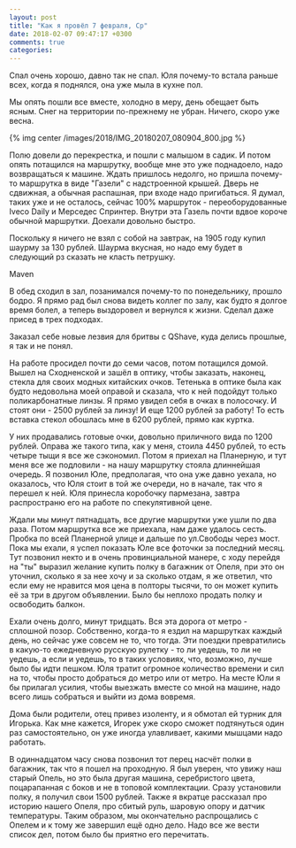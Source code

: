 ```yaml
---
layout: post
title: "Как я провёл 7 февраля, Ср"
date: 2018-02-07 09:47:17 +0300
comments: true
categories: 
---
```

Спал очень хорошо, давно так не спал. Юля почему-то встала раньше всех, когда я поднялся, она уже мыла в кухне пол.

Мы опять пошли все вместе, холодно в меру, день обещает быть ясным. Снег на территории по-прежнему не убран. Ничего, скоро уже весна.

{% img center /images/2018/IMG_20180207_080904_800.jpg %}

Полю довели до перекрестка, и пошли с малышом в садик. И потом опять потащился на маршрутку, вообще мне это уже поднадоело, надо возвращаться к машине. Ждать пришлось недолго, но пришла почему-то маршрутка в виде "Газели" с надстроенной крышей. Дверь не сдвижная, а обычная распашная, при входе надо пригибаться. Я думал, таких уже и не осталось, сейчас 100% маршруток - переоборудованные Iveco Daily и Мерседес Спринтер. Внутри эта Газель почти вдвое короче обычной маршрутки. Доехали довольно быстро.

Поскольку я ничего не взял с собой на завтрак, на 1905 году купил шаурму за 130 рублей. Шаурма вкусная, но надо ему будет в следующий рз сказать не класть петрушку.

Maven

В обед сходил в зал, позанимался почему-то по понедельнику, прошло бодро. Я прямо рад был снова видеть коллег по залу, как будто я долгое время болел, а теперь выздоровел и вернулся к жизни. Сделал даже присед в трех подходах.

Заказал себе новые лезвия для бритвы с QShave, куда делись прошлые, я так и не понял. 

На работе просидел почти до семи часов, потом потащился домой. Вышел на Сходненской и зашёл в оптику, чтобы заказать, наконец, стекла для своих модных китайских очков. Тетенька в оптике была как будто недовольна моей оправой и сказала, что к ней подойдут только поликарбонатные линзы. Я прямо увидел себя в очках в полосочку. И стоят они - 2500 рублей за линзу! И еще 1200 рублей за работу! То есть вставка стекол обошлась мне в 6200 рублей, прямо как куртка.

У них продавались готовые очки, довольно приличного вида по 1200 рублей. Оправа же такого типа, как у меня, стоила 4450 рублей, то есть четыре тыщи я все же сэкономил. Потом я приехал на Планерную, и тут меня все же подловили - на нашу маршрутку стояла длиннейшая очередь. Я позвонил Юле, предполагая, что она уже давно уехала, но оказалось, что Юля стоит в той же очереди, но в начале, так что я перешел к ней. Юля принесла коробочку пармезана, завтра распространю его на работе по спекулятивной цене. 

Ждали мы минут пятнадцать, все другие маршрутки уже ушли по два раза. Потом маршрутка все же приехала, нам даже удалось сесть. Пробка по всей Планерной улице и дальше по ул.Свободы через мост. Пока мы ехали, я успел показать Юле все фоточки за последний месяц. Тут позвонил некто и в очень провинциальной манере, с ходу перейдя на "ты" выразил желание купить полку в багажник от Опеля, при это он уточнил, сколько я за нее хочу и за сколько отдам, я же ответил, что если ему не нравится моя цена в полторы тысячи, то он может купить её за три в другом объявлении. Было бы неплохо продать полку и освободить балкон.

Ехали очень долго, минут тридцать. Вся эта дорога от метро - сплошной позор. Собственно, когда-то я ездил на маршрутках каждый день, но сейчас уже совсем не то, что тогда. Эти поездки превратились в какую-то ежедневную русскую рулетку - то ли уедешь, то ли не уедешь, а если и уедешь, то в таких условиях, что, возможно, лучше было бы идти пешком. Юля тратит огромное количество времени и сил на то, чтобы просто добраться до метро или от метро. На месте Юли я бы прилагал усилия, чтобы выезжать вместе со мной на машине, надо всего лишь собраться и выйти из дома вовремя.

Дома были родители, отец привез изоленту, и я обмотал ей турник для Игорька. Как мне кажется, Игорек уже скоро сможет подтянуться один раз самостоятельно, он уже иногда улавливает, какими мышцами надо работать.

В одиннадцатом часу снова позвонил тот перец насчёт полки в багажник, так что я пошел на проходную. Я был уверен, что увижу наш старый Опель, но это была другая машина, серебристого цвета, поцарапанная с боков и не в топовой комплектации. Сразу установили полку, я получил свои 1500 рублей. Также я вкратце рассказал про историю нашего Опеля, про сбитый руль, шаровую опору и датчик температуры. Таким образом, мы окончательно распрощались с Опелем и к тому же завершил ещё одно дело. Надо все же вести список дел, потом было бы приятно его перечитать.